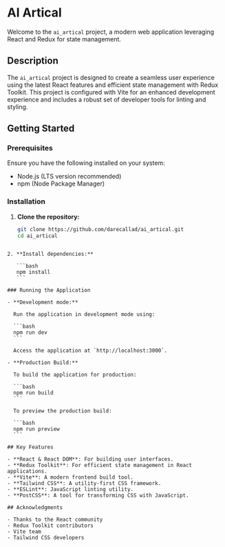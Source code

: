 # AI Artical

Welcome to the `ai_artical` project, a modern web application leveraging React and Redux for state management.

## Description

The `ai_artical` project is designed to create a seamless user experience using the latest React features and efficient state management with Redux Toolkit. This project is configured with Vite for an enhanced development experience and includes a robust set of developer tools for linting and styling.

## Getting Started

### Prerequisites

Ensure you have the following installed on your system:

- Node.js (LTS version recommended)
- npm (Node Package Manager)

### Installation

1. **Clone the repository:**

   ```bash
   git clone https://github.com/darecallad/ai_artical.git
   cd ai_artical
   ```

````

2. **Install dependencies:**

   ```bash
   npm install
   ```

### Running the Application

- **Development mode:**

  Run the application in development mode using:

  ```bash
  npm run dev
  ```

  Access the application at `http://localhost:3000`.

- **Production Build:**

  To build the application for production:

  ```bash
  npm run build
  ```

  To preview the production build:

  ```bash
  npm run preview
  ```

## Key Features

- **React & React DOM**: For building user interfaces.
- **Redux Toolkit**: For efficient state management in React applications.
- **Vite**: A modern frontend build tool.
- **Tailwind CSS**: A utility-first CSS framework.
- **ESLint**: JavaScript linting utility.
- **PostCSS**: A tool for transforming CSS with JavaScript.

## Acknowledgments

- Thanks to the React community
- Redux Toolkit contributors
- Vite team
- Tailwind CSS developers

````
